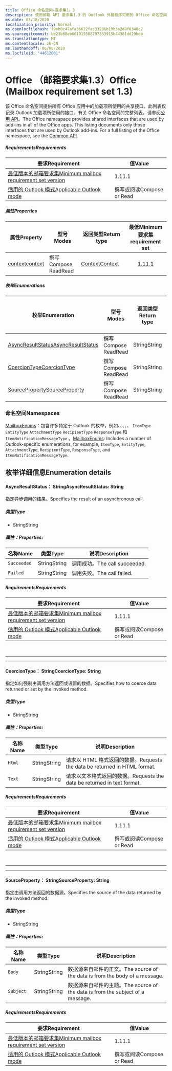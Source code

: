 ```yaml
---
title: Office 命名空间-要求集1。3
description: 使用邮箱 API 要求集1.3 的 Outlook 外接程序可用的 Office 命名空间成员。
ms.date: 03/18/2020
localization_priority: Normal
ms.openlocfilehash: f9eb0c47afa36622fac33286b19b3a2d8f6340c7
ms.sourcegitcommit: be23b68eb661015508797333915b44381dd29bdb
ms.translationtype: MT
ms.contentlocale: zh-CN
ms.lasthandoff: 06/08/2020
ms.locfileid: "44612001"
---
```

# <a name="office-mailbox-requirement-set-13"></a><span data-ttu-id="df876-103">Office （邮箱要求集1.3）</span><span class="sxs-lookup"><span data-stu-id="df876-103">Office (Mailbox requirement set 1.3)</span></span>

<span data-ttu-id="df876-p101">该 Office 命名空间提供所有 Office 应用中的加载项所使用的共享接口。此列表仅记录 Outlook 加载项所使用的接口。有关 Office 命名空间的完整列表，请参阅[公用 API](/javascript/api/office)。</span><span class="sxs-lookup"><span data-stu-id="df876-p101">The Office namespace provides shared interfaces that are used by add-ins in all of the Office apps. This listing documents only those interfaces that are used by Outlook add-ins. For a full listing of the Office namespace, see the [Common API](/javascript/api/office).</span></span>

##### <a name="requirements"></a><span data-ttu-id="df876-106">Requirements</span><span class="sxs-lookup"><span data-stu-id="df876-106">Requirements</span></span>

|<span data-ttu-id="df876-107">要求</span><span class="sxs-lookup"><span data-stu-id="df876-107">Requirement</span></span>| <span data-ttu-id="df876-108">值</span><span class="sxs-lookup"><span data-stu-id="df876-108">Value</span></span>|
|---|---|
|[<span data-ttu-id="df876-109">最低版本的邮箱要求集</span><span class="sxs-lookup"><span data-stu-id="df876-109">Minimum mailbox requirement set version</span></span>](../../requirement-sets/outlook-api-requirement-sets.md)| <span data-ttu-id="df876-110">1.1</span><span class="sxs-lookup"><span data-stu-id="df876-110">1.1</span></span>|
|[<span data-ttu-id="df876-111">适用的 Outlook 模式</span><span class="sxs-lookup"><span data-stu-id="df876-111">Applicable Outlook mode</span></span>](../../../outlook/outlook-add-ins-overview.md#extension-points)| <span data-ttu-id="df876-112">撰写或阅读</span><span class="sxs-lookup"><span data-stu-id="df876-112">Compose or Read</span></span>|

##### <a name="properties"></a><span data-ttu-id="df876-113">属性</span><span class="sxs-lookup"><span data-stu-id="df876-113">Properties</span></span>

| <span data-ttu-id="df876-114">属性</span><span class="sxs-lookup"><span data-stu-id="df876-114">Property</span></span> | <span data-ttu-id="df876-115">型号</span><span class="sxs-lookup"><span data-stu-id="df876-115">Modes</span></span> | <span data-ttu-id="df876-116">返回类型</span><span class="sxs-lookup"><span data-stu-id="df876-116">Return type</span></span> | <span data-ttu-id="df876-117">最低</span><span class="sxs-lookup"><span data-stu-id="df876-117">Minimum</span></span><br><span data-ttu-id="df876-118">要求集</span><span class="sxs-lookup"><span data-stu-id="df876-118">requirement set</span></span> |
|---|---|---|:---:|
| [<span data-ttu-id="df876-119">context</span><span class="sxs-lookup"><span data-stu-id="df876-119">context</span></span>](office.context.md) | <span data-ttu-id="df876-120">撰写</span><span class="sxs-lookup"><span data-stu-id="df876-120">Compose</span></span><br><span data-ttu-id="df876-121">Read</span><span class="sxs-lookup"><span data-stu-id="df876-121">Read</span></span> | [<span data-ttu-id="df876-122">Context</span><span class="sxs-lookup"><span data-stu-id="df876-122">Context</span></span>](/javascript/api/office/office.context?view=outlook-js-1.3) | [<span data-ttu-id="df876-123">1.1</span><span class="sxs-lookup"><span data-stu-id="df876-123">1.1</span></span>](../requirement-set-1.1/outlook-requirement-set-1.1.md) |

##### <a name="enumerations"></a><span data-ttu-id="df876-124">枚举</span><span class="sxs-lookup"><span data-stu-id="df876-124">Enumerations</span></span>

| <span data-ttu-id="df876-125">枚举</span><span class="sxs-lookup"><span data-stu-id="df876-125">Enumeration</span></span> | <span data-ttu-id="df876-126">型号</span><span class="sxs-lookup"><span data-stu-id="df876-126">Modes</span></span> | <span data-ttu-id="df876-127">返回类型</span><span class="sxs-lookup"><span data-stu-id="df876-127">Return type</span></span> | <span data-ttu-id="df876-128">最低</span><span class="sxs-lookup"><span data-stu-id="df876-128">Minimum</span></span><br><span data-ttu-id="df876-129">要求集</span><span class="sxs-lookup"><span data-stu-id="df876-129">requirement set</span></span> |
|---|---|---|:---:|
| [<span data-ttu-id="df876-130">AsyncResultStatus</span><span class="sxs-lookup"><span data-stu-id="df876-130">AsyncResultStatus</span></span>](#asyncresultstatus-string) | <span data-ttu-id="df876-131">撰写</span><span class="sxs-lookup"><span data-stu-id="df876-131">Compose</span></span><br><span data-ttu-id="df876-132">Read</span><span class="sxs-lookup"><span data-stu-id="df876-132">Read</span></span> | <span data-ttu-id="df876-133">String</span><span class="sxs-lookup"><span data-stu-id="df876-133">String</span></span> | [<span data-ttu-id="df876-134">1.1</span><span class="sxs-lookup"><span data-stu-id="df876-134">1.1</span></span>](../requirement-set-1.1/outlook-requirement-set-1.1.md) |
| [<span data-ttu-id="df876-135">CoercionType</span><span class="sxs-lookup"><span data-stu-id="df876-135">CoercionType</span></span>](#coerciontype-string) | <span data-ttu-id="df876-136">撰写</span><span class="sxs-lookup"><span data-stu-id="df876-136">Compose</span></span><br><span data-ttu-id="df876-137">Read</span><span class="sxs-lookup"><span data-stu-id="df876-137">Read</span></span> | <span data-ttu-id="df876-138">String</span><span class="sxs-lookup"><span data-stu-id="df876-138">String</span></span> | [<span data-ttu-id="df876-139">1.1</span><span class="sxs-lookup"><span data-stu-id="df876-139">1.1</span></span>](../requirement-set-1.1/outlook-requirement-set-1.1.md) |
| [<span data-ttu-id="df876-140">SourceProperty</span><span class="sxs-lookup"><span data-stu-id="df876-140">SourceProperty</span></span>](#sourceproperty-string) | <span data-ttu-id="df876-141">撰写</span><span class="sxs-lookup"><span data-stu-id="df876-141">Compose</span></span><br><span data-ttu-id="df876-142">Read</span><span class="sxs-lookup"><span data-stu-id="df876-142">Read</span></span> | <span data-ttu-id="df876-143">String</span><span class="sxs-lookup"><span data-stu-id="df876-143">String</span></span> | [<span data-ttu-id="df876-144">1.1</span><span class="sxs-lookup"><span data-stu-id="df876-144">1.1</span></span>](../requirement-set-1.1/outlook-requirement-set-1.1.md) |

### <a name="namespaces"></a><span data-ttu-id="df876-145">命名空间</span><span class="sxs-lookup"><span data-stu-id="df876-145">Namespaces</span></span>

<span data-ttu-id="df876-146">[MailboxEnums](/javascript/api/outlook/office.mailboxenums.attachmentcontentformat?view=outlook-js-1.3)：包含许多特定于 Outlook 的枚举，例如、、、、、 `ItemType` `EntityType` `AttachmentType` `RecipientType` `ResponseType` 和 `ItemNotificationMessageType` 。</span><span class="sxs-lookup"><span data-stu-id="df876-146">[MailboxEnums](/javascript/api/outlook/office.mailboxenums.attachmentcontentformat?view=outlook-js-1.3): Includes a number of Outlook-specific enumerations, for example, `ItemType`, `EntityType`, `AttachmentType`, `RecipientType`, `ResponseType`, and `ItemNotificationMessageType`.</span></span>

## <a name="enumeration-details"></a><span data-ttu-id="df876-147">枚举详细信息</span><span class="sxs-lookup"><span data-stu-id="df876-147">Enumeration details</span></span>

#### <a name="asyncresultstatus-string"></a><span data-ttu-id="df876-148">AsyncResultStatus： String</span><span class="sxs-lookup"><span data-stu-id="df876-148">AsyncResultStatus: String</span></span>

<span data-ttu-id="df876-149">指定异步调用的结果。</span><span class="sxs-lookup"><span data-stu-id="df876-149">Specifies the result of an asynchronous call.</span></span>

##### <a name="type"></a><span data-ttu-id="df876-150">类型</span><span class="sxs-lookup"><span data-stu-id="df876-150">Type</span></span>

*   <span data-ttu-id="df876-151">String</span><span class="sxs-lookup"><span data-stu-id="df876-151">String</span></span>

##### <a name="properties"></a><span data-ttu-id="df876-152">属性：</span><span class="sxs-lookup"><span data-stu-id="df876-152">Properties:</span></span>

|<span data-ttu-id="df876-153">名称</span><span class="sxs-lookup"><span data-stu-id="df876-153">Name</span></span>| <span data-ttu-id="df876-154">类型</span><span class="sxs-lookup"><span data-stu-id="df876-154">Type</span></span>| <span data-ttu-id="df876-155">说明</span><span class="sxs-lookup"><span data-stu-id="df876-155">Description</span></span>|
|---|---|---|
|`Succeeded`| <span data-ttu-id="df876-156">String</span><span class="sxs-lookup"><span data-stu-id="df876-156">String</span></span>|<span data-ttu-id="df876-157">调用成功。</span><span class="sxs-lookup"><span data-stu-id="df876-157">The call succeeded.</span></span>|
|`Failed`| <span data-ttu-id="df876-158">String</span><span class="sxs-lookup"><span data-stu-id="df876-158">String</span></span>|<span data-ttu-id="df876-159">调用失败。</span><span class="sxs-lookup"><span data-stu-id="df876-159">The call failed.</span></span>|

##### <a name="requirements"></a><span data-ttu-id="df876-160">Requirements</span><span class="sxs-lookup"><span data-stu-id="df876-160">Requirements</span></span>

|<span data-ttu-id="df876-161">要求</span><span class="sxs-lookup"><span data-stu-id="df876-161">Requirement</span></span>| <span data-ttu-id="df876-162">值</span><span class="sxs-lookup"><span data-stu-id="df876-162">Value</span></span>|
|---|---|
|[<span data-ttu-id="df876-163">最低版本的邮箱要求集</span><span class="sxs-lookup"><span data-stu-id="df876-163">Minimum mailbox requirement set version</span></span>](../../requirement-sets/outlook-api-requirement-sets.md)| <span data-ttu-id="df876-164">1.1</span><span class="sxs-lookup"><span data-stu-id="df876-164">1.1</span></span>|
|[<span data-ttu-id="df876-165">适用的 Outlook 模式</span><span class="sxs-lookup"><span data-stu-id="df876-165">Applicable Outlook mode</span></span>](../../../outlook/outlook-add-ins-overview.md#extension-points)| <span data-ttu-id="df876-166">撰写或阅读</span><span class="sxs-lookup"><span data-stu-id="df876-166">Compose or Read</span></span>|

<br>

---
---

#### <a name="coerciontype-string"></a><span data-ttu-id="df876-167">CoercionType： String</span><span class="sxs-lookup"><span data-stu-id="df876-167">CoercionType: String</span></span>

<span data-ttu-id="df876-168">指定如何强制由调用方法返回或设置的数据。</span><span class="sxs-lookup"><span data-stu-id="df876-168">Specifies how to coerce data returned or set by the invoked method.</span></span>

##### <a name="type"></a><span data-ttu-id="df876-169">类型</span><span class="sxs-lookup"><span data-stu-id="df876-169">Type</span></span>

*   <span data-ttu-id="df876-170">String</span><span class="sxs-lookup"><span data-stu-id="df876-170">String</span></span>

##### <a name="properties"></a><span data-ttu-id="df876-171">属性：</span><span class="sxs-lookup"><span data-stu-id="df876-171">Properties:</span></span>

|<span data-ttu-id="df876-172">名称</span><span class="sxs-lookup"><span data-stu-id="df876-172">Name</span></span>| <span data-ttu-id="df876-173">类型</span><span class="sxs-lookup"><span data-stu-id="df876-173">Type</span></span>| <span data-ttu-id="df876-174">说明</span><span class="sxs-lookup"><span data-stu-id="df876-174">Description</span></span>|
|---|---|---|
|`Html`| <span data-ttu-id="df876-175">String</span><span class="sxs-lookup"><span data-stu-id="df876-175">String</span></span>|<span data-ttu-id="df876-176">请求以 HTML 格式返回的数据。</span><span class="sxs-lookup"><span data-stu-id="df876-176">Requests the data be returned in HTML format.</span></span>|
|`Text`| <span data-ttu-id="df876-177">String</span><span class="sxs-lookup"><span data-stu-id="df876-177">String</span></span>|<span data-ttu-id="df876-178">请求以文本格式返回的数据。</span><span class="sxs-lookup"><span data-stu-id="df876-178">Requests the data be returned in text format.</span></span>|

##### <a name="requirements"></a><span data-ttu-id="df876-179">Requirements</span><span class="sxs-lookup"><span data-stu-id="df876-179">Requirements</span></span>

|<span data-ttu-id="df876-180">要求</span><span class="sxs-lookup"><span data-stu-id="df876-180">Requirement</span></span>| <span data-ttu-id="df876-181">值</span><span class="sxs-lookup"><span data-stu-id="df876-181">Value</span></span>|
|---|---|
|[<span data-ttu-id="df876-182">最低版本的邮箱要求集</span><span class="sxs-lookup"><span data-stu-id="df876-182">Minimum mailbox requirement set version</span></span>](../../requirement-sets/outlook-api-requirement-sets.md)| <span data-ttu-id="df876-183">1.1</span><span class="sxs-lookup"><span data-stu-id="df876-183">1.1</span></span>|
|[<span data-ttu-id="df876-184">适用的 Outlook 模式</span><span class="sxs-lookup"><span data-stu-id="df876-184">Applicable Outlook mode</span></span>](../../../outlook/outlook-add-ins-overview.md#extension-points)| <span data-ttu-id="df876-185">撰写或阅读</span><span class="sxs-lookup"><span data-stu-id="df876-185">Compose or Read</span></span>|

<br>

---
---

#### <a name="sourceproperty-string"></a><span data-ttu-id="df876-186">SourceProperty： String</span><span class="sxs-lookup"><span data-stu-id="df876-186">SourceProperty: String</span></span>

<span data-ttu-id="df876-187">指定由调用方法返回的数据源。</span><span class="sxs-lookup"><span data-stu-id="df876-187">Specifies the source of the data returned by the invoked method.</span></span>

##### <a name="type"></a><span data-ttu-id="df876-188">类型</span><span class="sxs-lookup"><span data-stu-id="df876-188">Type</span></span>

*   <span data-ttu-id="df876-189">String</span><span class="sxs-lookup"><span data-stu-id="df876-189">String</span></span>

##### <a name="properties"></a><span data-ttu-id="df876-190">属性：</span><span class="sxs-lookup"><span data-stu-id="df876-190">Properties:</span></span>

|<span data-ttu-id="df876-191">名称</span><span class="sxs-lookup"><span data-stu-id="df876-191">Name</span></span>| <span data-ttu-id="df876-192">类型</span><span class="sxs-lookup"><span data-stu-id="df876-192">Type</span></span>| <span data-ttu-id="df876-193">说明</span><span class="sxs-lookup"><span data-stu-id="df876-193">Description</span></span>|
|---|---|---|
|`Body`| <span data-ttu-id="df876-194">String</span><span class="sxs-lookup"><span data-stu-id="df876-194">String</span></span>|<span data-ttu-id="df876-195">数据源来自邮件的正文。</span><span class="sxs-lookup"><span data-stu-id="df876-195">The source of the data is from the body of a message.</span></span>|
|`Subject`| <span data-ttu-id="df876-196">String</span><span class="sxs-lookup"><span data-stu-id="df876-196">String</span></span>|<span data-ttu-id="df876-197">数据源来自邮件的主题。</span><span class="sxs-lookup"><span data-stu-id="df876-197">The source of the data is from the subject of a message.</span></span>|

##### <a name="requirements"></a><span data-ttu-id="df876-198">Requirements</span><span class="sxs-lookup"><span data-stu-id="df876-198">Requirements</span></span>

|<span data-ttu-id="df876-199">要求</span><span class="sxs-lookup"><span data-stu-id="df876-199">Requirement</span></span>| <span data-ttu-id="df876-200">值</span><span class="sxs-lookup"><span data-stu-id="df876-200">Value</span></span>|
|---|---|
|[<span data-ttu-id="df876-201">最低版本的邮箱要求集</span><span class="sxs-lookup"><span data-stu-id="df876-201">Minimum mailbox requirement set version</span></span>](../../requirement-sets/outlook-api-requirement-sets.md)| <span data-ttu-id="df876-202">1.1</span><span class="sxs-lookup"><span data-stu-id="df876-202">1.1</span></span>|
|[<span data-ttu-id="df876-203">适用的 Outlook 模式</span><span class="sxs-lookup"><span data-stu-id="df876-203">Applicable Outlook mode</span></span>](../../../outlook/outlook-add-ins-overview.md#extension-points)| <span data-ttu-id="df876-204">撰写或阅读</span><span class="sxs-lookup"><span data-stu-id="df876-204">Compose or Read</span></span>|

